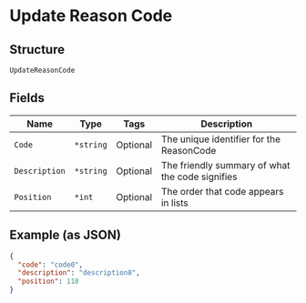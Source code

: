 
# Update Reason Code

## Structure

`UpdateReasonCode`

## Fields

| Name | Type | Tags | Description |
|  --- | --- | --- | --- |
| `Code` | `*string` | Optional | The unique identifier for the ReasonCode |
| `Description` | `*string` | Optional | The friendly summary of what the code signifies |
| `Position` | `*int` | Optional | The order that code appears in lists |

## Example (as JSON)

```json
{
  "code": "code0",
  "description": "description8",
  "position": 118
}
```

